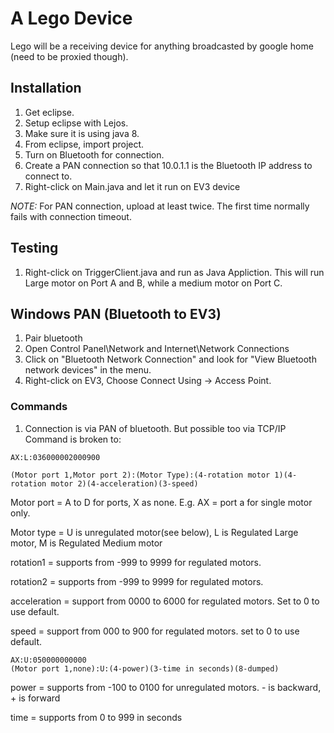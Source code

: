 # A Lego Device

Lego will be a receiving device for anything broadcasted by google home (need to be proxied though).

## Installation

1. Get eclipse.
2. Setup eclipse with Lejos.
3. Make sure it is using java 8.
4. From eclipse, import project.
5. Turn on Bluetooth for connection.
6. Create a PAN connection so that 10.0.1.1 is the Bluetooth IP address to connect to.
7. Right-click on Main.java and let it run on EV3 device

*NOTE:* For PAN connection, upload at least twice. The first time normally fails with connection timeout. 

## Testing

1. Right-click on TriggerClient.java and run as Java Appliction. This will run Large motor on Port A and B, while a medium motor on Port C.

## Windows PAN (Bluetooth to EV3)

1. Pair bluetooth
2. Open Control Panel\Network and Internet\Network Connections
3. Click on "Bluetooth Network Connection" and look for "View Bluetooth network devices" in the menu.
4. Right-click on EV3, Choose Connect Using -> Access Point.

### Commands
1. Connection is via PAN of bluetooth. But possible too via TCP/IP
Command is broken to:

```
AX:L:036000002000900

(Motor port 1,Motor port 2):(Motor Type):(4-rotation motor 1)(4-rotation motor 2)(4-acceleration)(3-speed)
```

Motor port = A to D for ports, X as none. E.g. AX = port a for single motor only.

Motor type = U is unregulated motor(see below), L is Regulated Large motor, M is Regulated Medium motor

rotation1 = supports from -999 to 9999 for regulated motors.

rotation2 = supports from -999 to 9999 for regulated motors.

acceleration = support from 0000 to 6000 for regulated motors. Set to 0 to use default.

speed = support from 000 to 900 for regulated motors. set to 0 to use default.

```
AX:U:050000000000
(Motor port 1,none):U:(4-power)(3-time in seconds)(8-dumped)
```

power = supports from -100 to 0100 for unregulated motors. - is backward, + is forward

time = supports from 0 to 999 in seconds